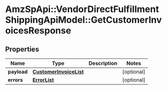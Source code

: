 # AmzSpApi::VendorDirectFulfillmentShippingApiModel::GetCustomerInvoicesResponse

## Properties
Name | Type | Description | Notes
------------ | ------------- | ------------- | -------------
**payload** | [**CustomerInvoiceList**](CustomerInvoiceList.md) |  | [optional] 
**errors** | [**ErrorList**](ErrorList.md) |  | [optional] 

